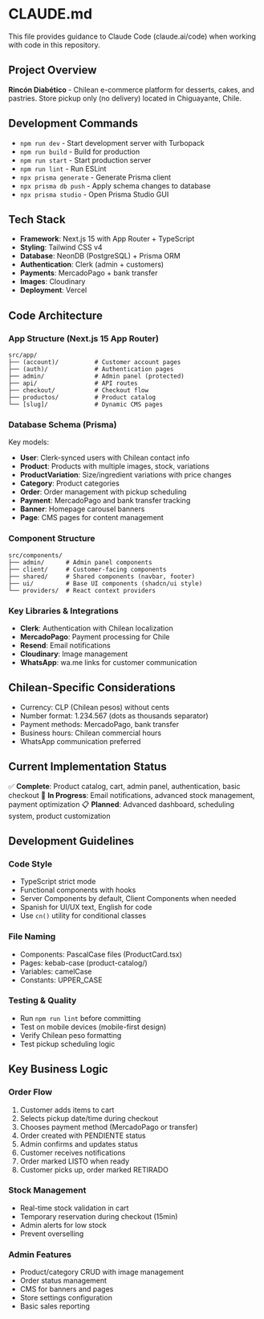 # CLAUDE.md

This file provides guidance to Claude Code (claude.ai/code) when working with code in this repository.

## Project Overview
**Rincón Diabético** - Chilean e-commerce platform for desserts, cakes, and pastries. Store pickup only (no delivery) located in Chiguayante, Chile.

## Development Commands
- `npm run dev` - Start development server with Turbopack
- `npm run build` - Build for production  
- `npm run start` - Start production server
- `npm run lint` - Run ESLint
- `npx prisma generate` - Generate Prisma client
- `npx prisma db push` - Apply schema changes to database
- `npx prisma studio` - Open Prisma Studio GUI

## Tech Stack
- **Framework**: Next.js 15 with App Router + TypeScript
- **Styling**: Tailwind CSS v4
- **Database**: NeonDB (PostgreSQL) + Prisma ORM
- **Authentication**: Clerk (admin + customers)
- **Payments**: MercadoPago + bank transfer
- **Images**: Cloudinary
- **Deployment**: Vercel

## Code Architecture

### App Structure (Next.js 15 App Router)
```
src/app/
├── (account)/          # Customer account pages
├── (auth)/             # Authentication pages  
├── admin/              # Admin panel (protected)
├── api/                # API routes
├── checkout/           # Checkout flow
├── productos/          # Product catalog
└── [slug]/             # Dynamic CMS pages
```

### Database Schema (Prisma)
Key models:
- **User**: Clerk-synced users with Chilean contact info
- **Product**: Products with multiple images, stock, variations
- **ProductVariation**: Size/ingredient variations with price changes
- **Category**: Product categories
- **Order**: Order management with pickup scheduling
- **Payment**: MercadoPago and bank transfer tracking
- **Banner**: Homepage carousel banners
- **Page**: CMS pages for content management

### Component Structure
```
src/components/
├── admin/      # Admin panel components
├── client/     # Customer-facing components  
├── shared/     # Shared components (navbar, footer)
├── ui/         # Base UI components (shadcn/ui style)
└── providers/  # React context providers
```

### Key Libraries & Integrations
- **Clerk**: Authentication with Chilean localization
- **MercadoPago**: Payment processing for Chile
- **Resend**: Email notifications 
- **Cloudinary**: Image management
- **WhatsApp**: wa.me links for customer communication

## Chilean-Specific Considerations
- Currency: CLP (Chilean pesos) without cents
- Number format: 1.234.567 (dots as thousands separator)
- Payment methods: MercadoPago, bank transfer
- Business hours: Chilean commercial hours
- WhatsApp communication preferred

## Current Implementation Status
✅ **Complete**: Product catalog, cart, admin panel, authentication, basic checkout
🔄 **In Progress**: Email notifications, advanced stock management, payment optimization
📋 **Planned**: Advanced dashboard, scheduling system, product customization

## Development Guidelines

### Code Style
- TypeScript strict mode
- Functional components with hooks
- Server Components by default, Client Components when needed
- Spanish for UI/UX text, English for code
- Use `cn()` utility for conditional classes

### File Naming
- Components: PascalCase files (ProductCard.tsx)
- Pages: kebab-case (product-catalog/)
- Variables: camelCase
- Constants: UPPER_CASE

### Testing & Quality
- Run `npm run lint` before committing
- Test on mobile devices (mobile-first design)
- Verify Chilean peso formatting
- Test pickup scheduling logic

## Key Business Logic

### Order Flow
1. Customer adds items to cart
2. Selects pickup date/time during checkout
3. Chooses payment method (MercadoPago or transfer)
4. Order created with PENDIENTE status
5. Admin confirms and updates status
6. Customer receives notifications
7. Order marked LISTO when ready
8. Customer picks up, order marked RETIRADO

### Stock Management
- Real-time stock validation in cart
- Temporary reservation during checkout (15min)
- Admin alerts for low stock
- Prevent overselling

### Admin Features
- Product/category CRUD with image management
- Order status management  
- CMS for banners and pages
- Store settings configuration
- Basic sales reporting